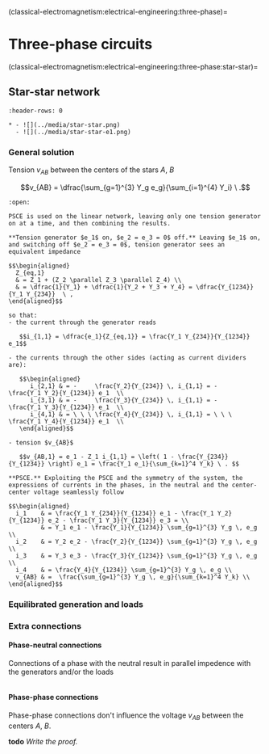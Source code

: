 (classical-electromagnetism:electrical-engineering:three-phase)=
# Three-phase circuits


(classical-electromagnetism:electrical-engineering:three-phase:star-star)=
## Star-star network

```{list-table}
:header-rows: 0

* - ![](../media/star-star.png) 
  - ![](../media/star-star-e1.png) 

```

### General solution

Tension $v_{AB}$ between the centers of the stars $A$, $B$ 

$$v_{AB} = \dfrac{\sum_{g=1}^{3} Y_g e_g}{\sum_{i=1}^{4} Y_i} \ .$$

```{dropdown} Proof.
:open:

PSCE is used on the linear network, leaving only one tension generator on at a time, and then combining the results. 

**Tension generator $e_1$ on, $e_2 = e_3 = 0$ off.** Leaving $e_1$ on, and switching off $e_2 = e_3 = 0$, tension generator sees an equivalent impedance

$$\begin{aligned}
  Z_{eq,1}
  & = Z_1 + (Z_2 \parallel Z_3 \parallel Z_4) \\
  & = \dfrac{1}{Y_1} + \dfrac{1}{Y_2 + Y_3 + Y_4} = \dfrac{Y_{1234}}{Y_1 Y_{234}}  \ ,
\end{aligned}$$

so that:
- the current through the generator reads

   $$i_{1,1} = \dfrac{e_1}{Z_{eq,1}} = \frac{Y_1 Y_{234}}{Y_{1234}} e_1$$

- the currents through the other sides (acting as current dividers are):

   $$\begin{aligned}
      i_{2,1} & = -     \frac{Y_2}{Y_{234}} \, i_{1,1} = -     \frac{Y_1 Y_2}{Y_{1234}} e_1  \\
      i_{3,1} & = -     \frac{Y_3}{Y_{234}} \, i_{1,1} = -     \frac{Y_1 Y_3}{Y_{1234}} e_1  \\
      i_{4,1} & = \ \ \ \frac{Y_4}{Y_{234}} \, i_{1,1} = \ \ \ \frac{Y_1 Y_4}{Y_{1234}} e_1  \\
   \end{aligned}$$

- tension $v_{AB}$

   $$v_{AB,1} = e_1 - Z_1 i_{1,1} = \left( 1 - \frac{Y_{234}}{Y_{1234}} \right) e_1 = \frac{Y_1 e_1}{\sum_{k=1}^4 Y_k} \ . $$

**PSCE.** Exploiting the PSCE and the symmetry of the system, the expressions of currents in the phases, in the neutral and the center-center voltage seamlessly follow

$$\begin{aligned}
  i_1    & = \frac{Y_1 Y_{234}}{Y_{1234}} e_1 - \frac{Y_1 Y_2}{Y_{1234}} e_2 - \frac{Y_1 Y_3}{Y_{1234}} e_3 = \\
         & = Y_1 e_1 - \frac{Y_1}{Y_{1234}} \sum_{g=1}^{3} Y_g \, e_g \\
  i_2    & = Y_2 e_2 - \frac{Y_2}{Y_{1234}} \sum_{g=1}^{3} Y_g \, e_g \\
  i_3    & = Y_3 e_3 - \frac{Y_3}{Y_{1234}} \sum_{g=1}^{3} Y_g \, e_g \\
  i_4    & = \frac{Y_4}{Y_{1234}} \sum_{g=1}^{3} Y_g \, e_g \\
  v_{AB} & =  \frac{\sum_{g=1}^{3} Y_g \, e_g}{\sum_{k=1}^4 Y_k} \\
\end{aligned}$$

```


### Equilibrated generation and loads



### Extra connections

#### Phase-neutral connections
Connections of a phase with the neutral result in parallel impedence with the generators and/or the loads 

```{figure} ../media/star-star-parallel-connections.png

```

#### Phase-phase connections
Phase-phase connections don't influence the voltage $v_{AB}$ between the centers $A$, $B$.

**todo** *Write the proof.*

```{figure} ../media/star-star-extra-connections.png

```
